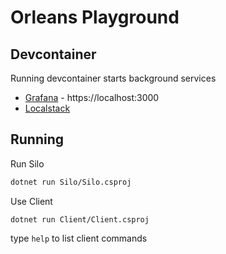 # Orleans Playground

## Devcontainer

Running devcontainer starts background services

* [Grafana](https://grafana.com/blog/2025/07/08/observability-in-under-5-seconds-reflecting-on-a-year-of-grafana/otel-lgtm/) - https://localhost:3000
* [Localstack](https://www.localstack.cloud/) 

## Running

Run Silo

```sh
dotnet run Silo/Silo.csproj
```

Use Client

```
dotnet run Client/Client.csproj
```

type `help` to list client commands
